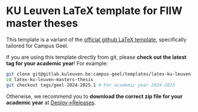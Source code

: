 # KU Leuven LaTeX template for FIIW master theses

This template is a variant of the [official github LaTeX template](https://github.com/GillesC/KU-Leuven-master-thesis-template-FET), specifically tailored for Campus Geel.

If you are using this template directly from git, please **check out the latest tag for your
academic year**! For example:
```bash
git clone git@gitlab.kuleuven.be:campus-geel/templates/latex-ku-leuven-masters-thesis.git
cd latex-ku-leuven-masters-thesis
git checkout tags/geel-2024-2025.1 # For academic year 2024-2025
```

Otherwise, we recommend you to **download the correct zip file for your academic year** at
[Deploy→Releases](https://gitlab.kuleuven.be/campus-geel/templates/latex-ku-leuven-masters-thesis/-/releases).
